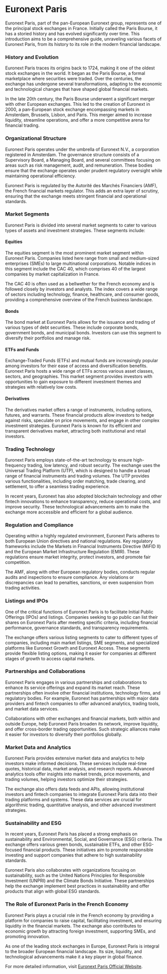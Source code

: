 # Euronext Paris

Euronext Paris, part of the pan-European Euronext group, represents one of the principal stock exchanges in France. Initially called the Paris Bourse, it has a storied history and has evolved significantly over time. This introduction aims to be a comprehensive guide, unraveling various facets of Euronext Paris, from its history to its role in the modern financial landscape.

### History and Evolution

Euronext Paris traces its origins back to 1724, making it one of the oldest stock exchanges in the world. It began as the Paris Bourse, a formal marketplace where securities were traded. Over the centuries, the exchange has undergone several transformations, adapting to the economic and technological changes that have shaped global financial markets.

In the late 20th century, the Paris Bourse underwent a significant merger with other European exchanges. This led to the creation of Euronext in 2000, a pan-European stock exchange encompassing markets in Amsterdam, Brussels, Lisbon, and Paris. This merger aimed to increase liquidity, streamline operations, and offer a more competitive arena for financial trading.

### Organizational Structure

Euronext Paris operates under the umbrella of Euronext N.V., a corporation registered in Amsterdam. The governance structure consists of a Supervisory Board, a Managing Board, and several committees focusing on areas such as risk management, audit, and remuneration. These bodies ensure that the exchange operates under prudent regulatory oversight while maintaining operational efficiency.

Euronext Paris is regulated by the Autorité des Marchés Financiers (AMF), the French financial markets regulator. This adds an extra layer of scrutiny, ensuring that the exchange meets stringent financial and operational standards.

### Market Segments

Euronext Paris is divided into several market segments to cater to various types of assets and investment strategies. These segments include:

#### Equities

The equities segment is the most prominent market segment within Euronext Paris. Companies listed here range from small and medium-sized enterprises (SMEs) to large multinational corporations. Notable indices in this segment include the CAC 40, which comprises 40 of the largest companies by market capitalization in France.

The CAC 40 is often used as a bellwether for the French economy and is followed closely by investors and analysts. The index covers a wide range of sectors including technology, finance, healthcare, and consumer goods, providing a comprehensive overview of the French business landscape.

#### Bonds

The bond market at Euronext Paris allows for the issuance and trading of various types of debt securities. These include corporate bonds, government bonds, and municipal bonds. Investors can use this segment to diversify their portfolios and manage risk.

#### ETFs and Funds

Exchange-Traded Funds (ETFs) and mutual funds are increasingly popular among investors for their ease of access and diversification benefits. Euronext Paris hosts a wide range of ETFs across various asset classes, sectors, and geographies. This market segment provides investors with opportunities to gain exposure to different investment themes and strategies with relatively low costs.

#### Derivatives

The derivatives market offers a range of instruments, including options, futures, and warrants. These financial products allow investors to hedge against risks, speculate on price movements, and engage in other complex investment strategies. Euronext Paris is known for its efficient and transparent derivatives market, attracting both institutional and retail investors.

### Trading Technology

Euronext Paris employs state-of-the-art technology to ensure high-frequency trading, low latency, and robust security. The exchange uses the Universal Trading Platform (UTP), which is designed to handle a broad range of financial instruments and trading volumes. The UTP provides various functionalities, including order matching, trade clearing, and settlement, to offer a seamless trading experience.

In recent years, Euronext has also adopted blockchain technology and other fintech innovations to enhance transparency, reduce operational costs, and improve security. These technological advancements aim to make the exchange more accessible and efficient for a global audience.

### Regulation and Compliance

Operating within a highly regulated environment, Euronext Paris adheres to both European Union directives and national regulations. Key regulatory frameworks include the Markets in Financial Instruments Directive (MiFID II) and the European Market Infrastructure Regulation (EMIR). These regulations ensure market integrity, protect investors, and promote fair competition.

The AMF, along with other European regulatory bodies, conducts regular audits and inspections to ensure compliance. Any violations or discrepancies can lead to penalties, sanctions, or even suspension from trading activities.

### Listings and IPOs

One of the critical functions of Euronext Paris is to facilitate Initial Public Offerings (IPOs) and listings. Companies seeking to go public can list their shares on Euronext Paris after meeting specific criteria, including financial performance, governance standards, and transparency requirements. 

The exchange offers various listing segments to cater to different types of companies, including main market listings, SME segments, and specialized platforms like Euronext Growth and Euronext Access. These segments provide flexible listing options, making it easier for companies at different stages of growth to access capital markets.

### Partnerships and Collaborations

Euronext Paris engages in various partnerships and collaborations to enhance its service offerings and expand its market reach. These partnerships often involve other financial institutions, technology firms, and regulatory bodies. For example, Euronext has partnerships with major data providers and fintech companies to offer advanced analytics, trading tools, and market data services.

Collaborations with other exchanges and financial markets, both within and outside Europe, help Euronext Paris broaden its network, improve liquidity, and offer cross-border trading opportunities. Such strategic alliances make it easier for investors to diversify their portfolios globally.

### Market Data and Analytics

Euronext Paris provides extensive market data and analytics to help investors make informed decisions. These services include real-time quotes, historical data, market analysis, and research reports. Advanced analytics tools offer insights into market trends, price movements, and trading volumes, helping investors optimize their strategies.

The exchange also offers data feeds and APIs, allowing institutional investors and fintech companies to integrate Euronext Paris data into their trading platforms and systems. These data services are crucial for algorithmic trading, quantitative analysis, and other advanced investment strategies.

### Sustainability and ESG

In recent years, Euronext Paris has placed a strong emphasis on sustainability and Environmental, Social, and Governance (ESG) criteria. The exchange offers various green bonds, sustainable ETFs, and other ESG-focused financial products. These initiatives aim to promote responsible investing and support companies that adhere to high sustainability standards.

Euronext Paris also collaborates with organizations focusing on sustainability, such as the United Nations Principles for Responsible Investment (UNPRI) and the Climate Bonds Initiative. These partnerships help the exchange implement best practices in sustainability and offer products that align with global ESG standards.

### The Role of Euronext Paris in the French Economy

Euronext Paris plays a crucial role in the French economy by providing a platform for companies to raise capital, facilitating investment, and ensuring liquidity in the financial markets. The exchange also contributes to economic growth by attracting foreign investment, supporting SMEs, and promoting innovation.

As one of the leading stock exchanges in Europe, Euronext Paris is integral to the broader European financial landscape. Its size, liquidity, and technological advancements make it a key player in global finance.

For more detailed information, visit [Euronext Paris Official Website](https://www.euronext.com/en/markets/paris).